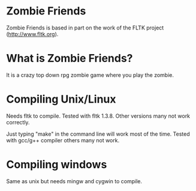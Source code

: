 # Zombie Friends
Zombie Friends is based in part on the work of the FLTK project (http://www.fltk.org).

# What is Zombie Friends?
It is a crazy top down rpg zombie game where you play the
zombie.

# Compiling Unix/Linux
Needs fltk to compile.  Tested with fltk 1.3.8.  Other versions many not work correctly.

Just typing "make" in the command line will work most of the
time.  Tested with gcc/g++ compiler others many not work.

# Compiling windows
Same as unix but needs mingw and cygwin to compile.
